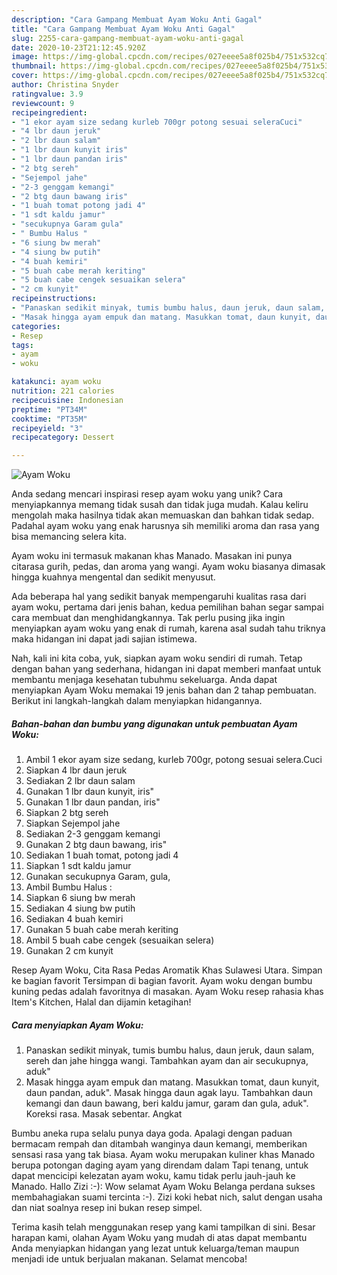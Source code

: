 ```yaml
---
description: "Cara Gampang Membuat Ayam Woku Anti Gagal"
title: "Cara Gampang Membuat Ayam Woku Anti Gagal"
slug: 2255-cara-gampang-membuat-ayam-woku-anti-gagal
date: 2020-10-23T21:12:45.920Z
image: https://img-global.cpcdn.com/recipes/027eeee5a8f025b4/751x532cq70/ayam-woku-foto-resep-utama.jpg
thumbnail: https://img-global.cpcdn.com/recipes/027eeee5a8f025b4/751x532cq70/ayam-woku-foto-resep-utama.jpg
cover: https://img-global.cpcdn.com/recipes/027eeee5a8f025b4/751x532cq70/ayam-woku-foto-resep-utama.jpg
author: Christina Snyder
ratingvalue: 3.9
reviewcount: 9
recipeingredient:
- "1 ekor ayam size sedang kurleb 700gr potong sesuai seleraCuci"
- "4 lbr daun jeruk"
- "2 lbr daun salam"
- "1 lbr daun kunyit iris"
- "1 lbr daun pandan iris"
- "2 btg sereh"
- "Sejempol jahe"
- "2-3 genggam kemangi"
- "2 btg daun bawang iris"
- "1 buah tomat potong jadi 4"
- "1 sdt kaldu jamur"
- "secukupnya Garam gula"
- " Bumbu Halus "
- "6 siung bw merah"
- "4 siung bw putih"
- "4 buah kemiri"
- "5 buah cabe merah keriting"
- "5 buah cabe cengek sesuaikan selera"
- "2 cm kunyit"
recipeinstructions:
- "Panaskan sedikit minyak, tumis bumbu halus, daun jeruk, daun salam, sereh dan jahe hingga wangi. Tambahkan ayam dan air secukupnya, aduk&#34;"
- "Masak hingga ayam empuk dan matang. Masukkan tomat, daun kunyit, daun pandan, aduk&#34;. Masak hingga daun agak layu. Tambahkan daun kemangi dan daun bawang, beri kaldu jamur, garam dan gula, aduk&#34;. Koreksi rasa. Masak sebentar. Angkat"
categories:
- Resep
tags:
- ayam
- woku

katakunci: ayam woku 
nutrition: 221 calories
recipecuisine: Indonesian
preptime: "PT34M"
cooktime: "PT35M"
recipeyield: "3"
recipecategory: Dessert

---
```



![Ayam Woku](https://img-global.cpcdn.com/recipes/027eeee5a8f025b4/751x532cq70/ayam-woku-foto-resep-utama.jpg)

Anda sedang mencari inspirasi resep ayam woku yang unik? Cara menyiapkannya memang tidak susah dan tidak juga mudah. Kalau keliru mengolah maka hasilnya tidak akan memuaskan dan bahkan tidak sedap. Padahal ayam woku yang enak harusnya sih memiliki aroma dan rasa yang bisa memancing selera kita.

Ayam woku ini termasuk makanan khas Manado. Masakan ini punya citarasa gurih, pedas, dan aroma yang wangi. Ayam woku biasanya dimasak hingga kuahnya mengental dan sedikit menyusut.

Ada beberapa hal yang sedikit banyak mempengaruhi kualitas rasa dari ayam woku, pertama dari jenis bahan, kedua pemilihan bahan segar sampai cara membuat dan menghidangkannya. Tak perlu pusing jika ingin menyiapkan ayam woku yang enak di rumah, karena asal sudah tahu triknya maka hidangan ini dapat jadi sajian istimewa.


Nah, kali ini kita coba, yuk, siapkan ayam woku sendiri di rumah. Tetap dengan bahan yang sederhana, hidangan ini dapat memberi manfaat untuk membantu menjaga kesehatan tubuhmu sekeluarga. Anda dapat menyiapkan Ayam Woku memakai 19 jenis bahan dan 2 tahap pembuatan. Berikut ini langkah-langkah dalam menyiapkan hidangannya.

<!--inarticleads1-->

##### Bahan-bahan dan bumbu yang digunakan untuk pembuatan Ayam Woku:

1. Ambil 1 ekor ayam size sedang, kurleb 700gr, potong sesuai selera.Cuci
1. Siapkan 4 lbr daun jeruk
1. Sediakan 2 lbr daun salam
1. Gunakan 1 lbr daun kunyit, iris&#34;
1. Gunakan 1 lbr daun pandan, iris&#34;
1. Siapkan 2 btg sereh
1. Siapkan Sejempol jahe
1. Sediakan 2-3 genggam kemangi
1. Gunakan 2 btg daun bawang, iris&#34;
1. Sediakan 1 buah tomat, potong jadi 4
1. Siapkan 1 sdt kaldu jamur
1. Gunakan secukupnya Garam, gula,
1. Ambil  Bumbu Halus :
1. Siapkan 6 siung bw merah
1. Sediakan 4 siung bw putih
1. Sediakan 4 buah kemiri
1. Gunakan 5 buah cabe merah keriting
1. Ambil 5 buah cabe cengek (sesuaikan selera)
1. Gunakan 2 cm kunyit


Resep Ayam Woku, Cita Rasa Pedas Aromatik Khas Sulawesi Utara. Simpan ke bagian favorit Tersimpan di bagian favorit. Ayam woku dengan bumbu kuning pedas adalah favoritnya di masakan. Ayam Woku resep rahasia khas Item&#39;s Kitchen, Halal dan dijamin ketagihan! 

<!--inarticleads2-->

##### Cara menyiapkan Ayam Woku:

1. Panaskan sedikit minyak, tumis bumbu halus, daun jeruk, daun salam, sereh dan jahe hingga wangi. Tambahkan ayam dan air secukupnya, aduk&#34;
1. Masak hingga ayam empuk dan matang. Masukkan tomat, daun kunyit, daun pandan, aduk&#34;. Masak hingga daun agak layu. Tambahkan daun kemangi dan daun bawang, beri kaldu jamur, garam dan gula, aduk&#34;. Koreksi rasa. Masak sebentar. Angkat


Bumbu aneka rupa selalu punya daya goda. Apalagi dengan paduan bermacam rempah dan ditambah wanginya daun kemangi, memberikan sensasi rasa yang tak biasa. Ayam woku merupakan kuliner khas Manado berupa potongan daging ayam yang direndam dalam Tapi tenang, untuk dapat mencicipi kelezatan ayam woku, kamu tidak perlu jauh-jauh ke Manado. Hallo Zizi :-): Wow selamat Ayam Woku Belanga perdana sukses membahagiakan suami tercinta :-). Zizi koki hebat nich, salut dengan usaha dan niat soalnya resep ini bukan resep simpel. 

Terima kasih telah menggunakan resep yang kami tampilkan di sini. Besar harapan kami, olahan Ayam Woku yang mudah di atas dapat membantu Anda menyiapkan hidangan yang lezat untuk keluarga/teman maupun menjadi ide untuk berjualan makanan. Selamat mencoba!
